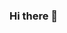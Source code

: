 ### Hi there 👋

<!--
**SusanEmberton/SusanEmberton** is a ✨ _special_ ✨ repository because its `README.md` (this file) appears on your GitHub profile.

Here are some ideas to get you started:

- 🔭 I’m currently working on finishing up my degree.
- 🌱 I’m currently learning GDScript and Web Dev.
- 👯 I’m looking to collaborate on games or sustainability projects.
- 🤔 I’m looking for help with ...
- 💬 Ask me about film.
- 📫 How to reach me: Send me a msg at my Linkedin. :)
- 😄 Pronouns: She
- ⚡ Fun fact: ...
-->
